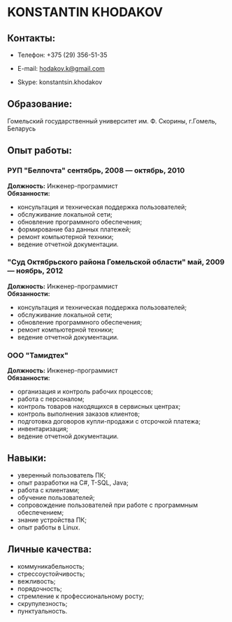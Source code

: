 # KONSTANTIN KHODAKOV
## Контакты:
* Телефон: +375 (29) 356-51-35

* E-mail: hodakov.k@gmail.com

* Skype: konstantsin.khodakov
## Образование:
Гомельский государственный университет им. Ф. Скорины, г.Гомель, Беларусь
## Опыт работы:
### РУП "Белпочта" сентябрь, 2008 — октябрь, 2010  
**Должность:** Инженер-программист  
**Обязанности:** 
* консультация и техническая поддержка пользователей;
* обслуживание локальной сети;
* обновление программного обеспечения;
* формирование баз данных платежей;
* ремонт компьютерной техники;
* ведение отчетной документации.
### "Суд Октябрьского района Гомельской области" май, 2009 — ноябрь, 2012
**Должность:** Инженер-программист  
**Обязанности:** 
* консультация и техническая поддержка пользователей;
* обслуживание локальной сети;
* обновление программного обеспечения;
* ремонт компьютерной техники;
* ведение отчетной документации.
### ООО "Тамидтех"
**Должность:** Инженер-программист  
**Обязанности:** 
* организация и контроль рабочих процессов;
* работа с персоналом;
* контроль товаров находящихся в сервисных центрах;
* контроль выполнения заказов клиентов;
* подготовка договоров купли-продажи с отсрочкой платежа;
* инвентаризация;
* ведение отчетной документации.
## Навыки:   
* уверенный пользователь ПК;
* опыт разработки на C#, T-SQL, Java;
* работа с клиентами;
* обучение пользователей;
* сопровождение пользователей при работе с программным обеспечением;
* знание устройства ПК;
* опыт работы в Linux.
## Личные качества:
* коммуникабельность;
* стрессоустойчивость;
* вежливость;
* порядочность;
* стремление к профессиональному росту;
* скрупулезность;
* пунктуальность.


